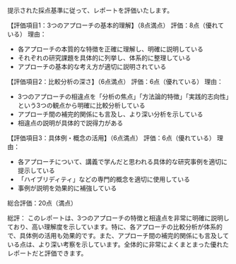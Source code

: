 提示された採点基準に従って、レポートを評価いたします。

【評価項目1：3つのアプローチの基本的理解】（8点満点）
評価：8点（優れている）
理由：
- 各アプローチの本質的な特徴を正確に理解し、明確に説明している
- それぞれの研究課題を具体的に列挙し、体系的に整理している
- アプローチの基本的な考え方が適切に説明されている

【評価項目2：比較分析の深さ】（6点満点）
評価：6点（優れている）
理由：
- 3つのアプローチの相違点を「分析の焦点」「方法論的特徴」「実践的志向性」という3つの観点から明確に比較分析している
- アプローチ間の補完的関係にも言及し、より深い分析を示している
- 相違点の説明が具体的で説得力がある

【評価項目3：具体例・概念の活用】（6点満点）
評価：6点（優れている）
理由：
- 各アプローチについて、講義で学んだと思われる具体的な研究事例を適切に提示している
- 「ハイブリディティ」などの専門的概念を適切に使用している
- 事例が説明を効果的に補強している

総合評価：20点（満点）

総評：
このレポートは、3つのアプローチの特徴と相違点を非常に明確に説明しており、高い理解度を示しています。特に、各アプローチの比較分析が体系的で、具体例の活用も効果的です。また、アプローチ間の補完的関係にも言及している点は、より深い考察を示しています。全体的に非常によくまとまった優れたレポートだと評価できます。